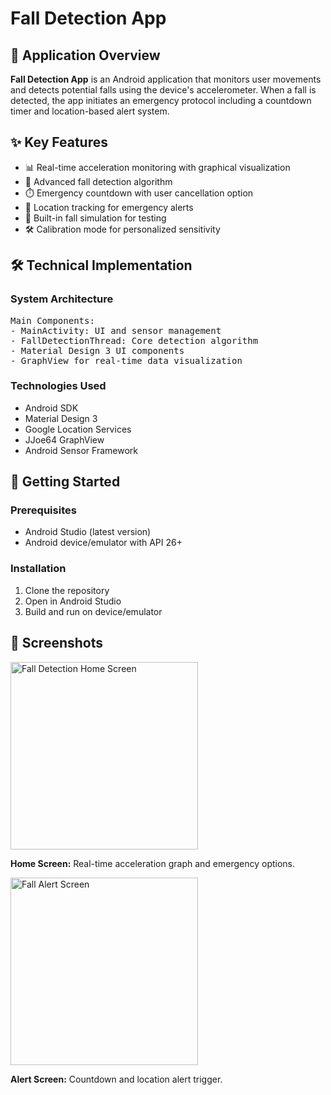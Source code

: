 
<h1>Fall Detection App</h1>

<h2>📱 Application Overview</h2>
<p><strong>Fall Detection App</strong> is an Android application that monitors user movements and detects potential falls using the device's accelerometer. When a fall is detected, the app initiates an emergency protocol including a countdown timer and location-based alert system.</p>

<h2>✨ Key Features</h2>
<ul>
  <li>📊 Real-time acceleration monitoring with graphical visualization</li>
  <li>🚨 Advanced fall detection algorithm</li>
  <li>⏱️ Emergency countdown with user cancellation option</li>
  <li>📍 Location tracking for emergency alerts</li>
  <li>🧪 Built-in fall simulation for testing</li>
  <li>🛠️ Calibration mode for personalized sensitivity</li>
</ul>

<h2>🛠️ Technical Implementation</h2>

<h3>System Architecture</h3>
<pre>
Main Components:
- MainActivity: UI and sensor management
- FallDetectionThread: Core detection algorithm
- Material Design 3 UI components
- GraphView for real-time data visualization
</pre>

<h3>Technologies Used</h3>
<ul>
  <li>Android SDK</li>
  <li>Material Design 3</li>
  <li>Google Location Services</li>
  <li>JJoe64 GraphView</li>
  <li>Android Sensor Framework</li>
</ul>

<h2>🚀 Getting Started</h2>

<h3>Prerequisites</h3>
<ul>
  <li>Android Studio (latest version)</li>
  <li>Android device/emulator with API 26+</li>
</ul>

<h3>Installation</h3>
<ol>
  <li>Clone the repository</li>
  <li>Open in Android Studio</li>
  <li>Build and run on device/emulator</li>
</ol>

<h2>📸 Screenshots</h2>
<div>
  <img src="screenshotHome.png" alt="Fall Detection Home Screen" width="300">
  <p><strong>Home Screen:</strong> Real-time acceleration graph and emergency options.</p>

  <img src="screenshotAlert.png" alt="Fall Alert Screen" width="300">
  <p><strong>Alert Screen:</strong> Countdown and location alert trigger.</p>
</div>


